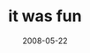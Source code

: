 ---
layout: base.njk
title : 'it was fun' 
view_title : 'it was fun' 
year : '2008' 
date : '2008-05-22' 
img_file : '/drawing/itwasfun.png' 
html_file : 'itwasfun' 
next_html : 'youaremyfavorite.html' 
year_order : '216' 
permalink : "title/{{html_file}}.html"
---